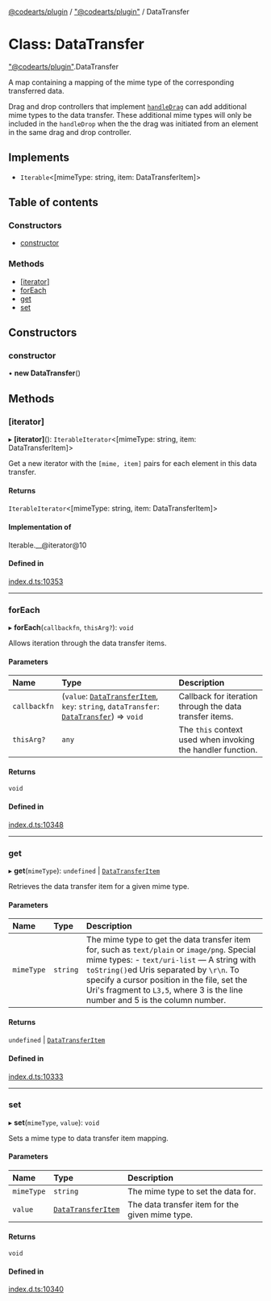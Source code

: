 [@codearts/plugin](../README.md) / ["@codearts/plugin"](../modules/_codearts_plugin_.md) / DataTransfer

# Class: DataTransfer

["@codearts/plugin"](../modules/_codearts_plugin_.md).DataTransfer

A map containing a mapping of the mime type of the corresponding transferred data.

Drag and drop controllers that implement [`handleDrag`](../interfaces/codearts_plugin_.TreeDragAndDropController.md#handledrag) can add additional mime types to the
data transfer. These additional mime types will only be included in the `handleDrop` when the the drag was initiated from
an element in the same drag and drop controller.

## Implements

- `Iterable`<[mimeType: string, item: DataTransferItem]\>

## Table of contents

### Constructors

- [constructor](codearts_plugin_.DataTransfer.md#constructor)

### Methods

- [[iterator]](codearts_plugin_.DataTransfer.md#[iterator])
- [forEach](codearts_plugin_.DataTransfer.md#foreach)
- [get](codearts_plugin_.DataTransfer.md#get)
- [set](codearts_plugin_.DataTransfer.md#set)

## Constructors

### constructor

• **new DataTransfer**()

## Methods

### [iterator]

▸ **[iterator]**(): `IterableIterator`<[mimeType: string, item: DataTransferItem]\>

Get a new iterator with the `[mime, item]` pairs for each element in this data transfer.

#### Returns

`IterableIterator`<[mimeType: string, item: DataTransferItem]\>

#### Implementation of

Iterable.\_\_@iterator@10

#### Defined in

[index.d.ts:10353](https://github.com/huaweicloud/cloudide-plugin-api/blob/5055bbd/index.d.ts#L10353)

___

### forEach

▸ **forEach**(`callbackfn`, `thisArg?`): `void`

Allows iteration through the data transfer items.

#### Parameters

| Name | Type | Description |
| :------ | :------ | :------ |
| `callbackfn` | (`value`: [`DataTransferItem`](codearts_plugin_.DataTransferItem.md), `key`: `string`, `dataTransfer`: [`DataTransfer`](codearts_plugin_.DataTransfer.md)) => `void` | Callback for iteration through the data transfer items. |
| `thisArg?` | `any` | The `this` context used when invoking the handler function. |

#### Returns

`void`

#### Defined in

[index.d.ts:10348](https://github.com/huaweicloud/cloudide-plugin-api/blob/5055bbd/index.d.ts#L10348)

___

### get

▸ **get**(`mimeType`): `undefined` \| [`DataTransferItem`](codearts_plugin_.DataTransferItem.md)

Retrieves the data transfer item for a given mime type.

#### Parameters

| Name | Type | Description |
| :------ | :------ | :------ |
| `mimeType` | `string` | The mime type to get the data transfer item for, such as `text/plain` or `image/png`.  Special mime types: - `text/uri-list` — A string with `toString()`ed Uris separated by `\r\n`. To specify a cursor position in the file, set the Uri's fragment to `L3,5`, where 3 is the line number and 5 is the column number. |

#### Returns

`undefined` \| [`DataTransferItem`](codearts_plugin_.DataTransferItem.md)

#### Defined in

[index.d.ts:10333](https://github.com/huaweicloud/cloudide-plugin-api/blob/5055bbd/index.d.ts#L10333)

___

### set

▸ **set**(`mimeType`, `value`): `void`

Sets a mime type to data transfer item mapping.

#### Parameters

| Name | Type | Description |
| :------ | :------ | :------ |
| `mimeType` | `string` | The mime type to set the data for. |
| `value` | [`DataTransferItem`](codearts_plugin_.DataTransferItem.md) | The data transfer item for the given mime type. |

#### Returns

`void`

#### Defined in

[index.d.ts:10340](https://github.com/huaweicloud/cloudide-plugin-api/blob/5055bbd/index.d.ts#L10340)

